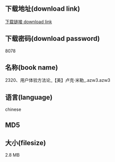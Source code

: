 ## 下载地址(download link)
[下载链接 download link](https://tutu365.netlify.app/?s=2320%E3%80%81%E7%94%A8%E6%88%B7%E4%BD%93%E9%AA%8C%E6%96%B9%E6%B3%95%E8%AE%BA_%E3%80%90%E7%BE%8E%E3%80%91%E5%8D%A2%E5%85%8B%C2%B7%E7%B1%B3%E5%8B%92_.azw3)

## 下载密码(download password)
8078

## 名称(book name)
2320、用户体验方法论_【美】卢克·米勒_.azw3.azw3

## 语言(language)
chinese

## MD5


## 大小(filesize)
2.8 MB

